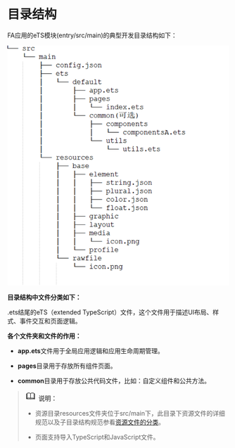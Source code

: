 # 目录结构



FA应用的eTS模块(entry/src/main)的典型开发目录结构如下：


![zh-cn_image_0000001182200571](figures/zh-cn_image_0000001182200571.png)


**目录结构中文件分类如下：**


.ets结尾的eTS（extended TypeScript）文件，这个文件用于描述UI布局、样式、事件交互和页面逻辑。


**各个文件夹和文件的作用：**


- **app.ets**文件用于全局应用逻辑和应用生命周期管理。

- **pages**目录用于存放所有组件页面。

- **common**目录用于存放公共代码文件，比如：自定义组件和公共方法。


> ![icon-note.gif](public_sys-resources/icon-note.gif) **说明：**
> 
> - 资源目录resources文件夹位于src/main下，此目录下资源文件的详细规范以及子目录结构规范参看[资源文件的分类](../quick-start/basic-resource-file-categories.md)。
>
> - 页面支持导入TypeScript和JavaScript文件。
